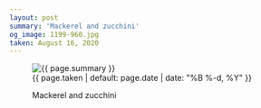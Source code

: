 ```yaml
---
layout: post
summary: 'Mackerel and zucchini'
og_image: 1199-960.jpg
taken: August 16, 2020
---
```


<figure class="post" data-src="{{ site.assets_url }}/{{ page.og_image }}">
<img alt="{{ page.summary }}" sizes="(min-width: 700px) 50vw, calc(100vw - 2rem)" src="{{ site.assets_url }}/1199-480.jpg" srcset="{{ site.assets_url }}/1199-240.jpg 240w, {{ site.assets_url }}/1199-480.jpg 480w, {{ site.assets_url }}/1199-720.jpg 720w, {{ site.assets_url }}/1199-960.jpg 960w"/>
<figcaption>
<time>{{ page.taken | default: page.date | date: "%B %-d, %Y" }}</time>
<p>Mackerel and zucchini</p>
</figcaption>
</figure>
